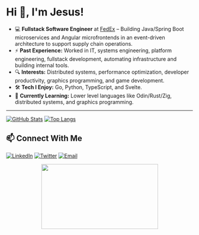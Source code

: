# Hi 👋, I'm Jesus!

- 💻 **Fullstack Software Engineer** at [FedEx](https://www.fedex.com/) – Building Java/Spring Boot microservices and Angular microfrontends in an event-driven architecture to support supply chain operations.
- ⚡ **Past Experience:** Worked in IT, systems engineering, platform engineering, fullstack development, automating infrastructure and building internal tools.
- 🔍 **Interests:** Distributed systems, performance optimization, developer productivity, graphics programming, and game development.
- 🛠 **Tech I Enjoy:** Go, Python, TypeScript, and Svelte.
- 🚀 **Currently Learning:** Lower level languages like Odin/Rust/Zig, distributed systems, and graphics programming.

---

[![GitHub Stats](https://github-readme-stats.vercel.app/api?username=jmarron7&count_private=true&hide_rank=true&show_icons=true&theme=noctis_minimus)](https://github.com/anuraghazra/github-readme-stats)
[![Top Langs](https://github-readme-stats.vercel.app/api/top-langs/?username=jmarron7&theme=noctis_minimus&layout=compact&langs_count=10&size_weight=0.5&count_weight=0.5&hide=css,html)](https://github.com/anuraghazra/github-readme-stats)

## 📫 Connect With Me 

[![LinkedIn](https://img.shields.io/badge/LinkedIn-0A66C2.svg?style=for-the-badge&logo=LinkedIn&logoColor=white)](https://www.linkedin.com/in/jesusmarron/)
[![Twitter](https://img.shields.io/badge/Twitter-1DA1F2.svg?style=for-the-badge&logo=Twitter&logoColor=white)](https://twitter.com/jmarron7_dev)
[![Email](https://img.shields.io/badge/Gmail-D14836?style=for-the-badge&logo=Gmail&logoColor=white)](mailto:https://hello@jesusmarron.com)

<div align="center">
<img src="https://github.com/jmarron7/jmarron7/blob/main/assets/unicorn-gundam.gif?raw=true" height="175" width="315"/>
</div>
